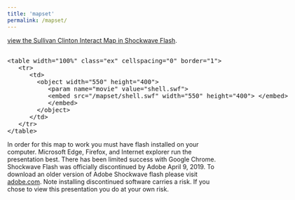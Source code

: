 ```yaml
---
title: 'mapset'
permalink: /mapset/
---
```

[view the Sullivan Clinton Interact Map in Shockwave Flash](/mapset/shell.swf).

<XMP>
<table width="100%" class="ex" cellspacing="0" border="1">
   <tr>
      <td>
        <object width="550" height="400">
           <param name="movie" value="shell.swf">
           <embed src="/mapset/shell.swf" width="550" height="400"> </embed>
           </embed>
        </object>
      </td>
   </tr>
</table>
</XMP>

In order for this map to work you must have flash installed on your computer.
Microsoft Edge, Firefox, and Internet explorer run the presentation best. There has been limited success with Google Chrome. Shockwave Flash was officially discontinued by Adobe April 9, 2019. To download an older version of Adobe Shockwave flash please visit [adobe.com](https://www.adobe.com/products/shockwaveplayer/shwv_distribution3.html). Note installing discontinued software carries a risk. If you chose to view this presentation you do at your own risk.
